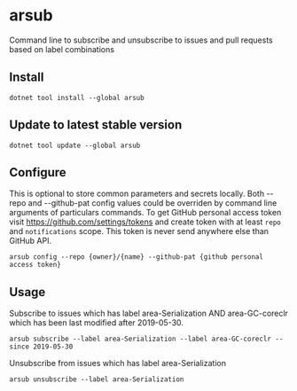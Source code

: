 # arsub

Command line to subscribe and unsubscribe to issues and pull requests based on label combinations

## Install

`dotnet tool install --global arsub`

## Update to latest stable version

`dotnet tool update --global arsub`

## Configure

This is optional to store common parameters and secrets locally. Both --repo and --github-pat config values could be overriden by command line arguments of particulars commands.
To get GitHub personal access token visit https://github.com/settings/tokens and create token with at least `repo` and `notifications` scope. 
This token is never send anywhere else than GitHub API.

`arsub config --repo {owner}/{name} --github-pat {github personal access token}`

## Usage

Subscribe to issues which has label area-Serialization AND area-GC-coreclr which has been last modified after 2019-05-30.

`arsub subscribe --label area-Serialization --label area-GC-coreclr --since 2019-05-30`


Unsubscribe from issues which has label area-Serialization

`arsub unsubscribe --label area-Serialization`


